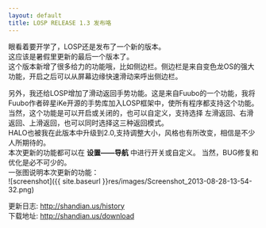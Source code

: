 ```yaml
---
layout: default
title: LOSP RELEASE 1.3 发布咯
---
```

眼看着要开学了，LOSP还是发布了一个新的版本。  
这应该是暑假里更新的最后一个版本了。  
这个版本新增了很多给力的功能哦，比如侧边栏。侧边栏是来自变色龙OS的强大功能，开启之后可以从屏幕边缘快速滑动来呼出侧边栏。  
<!--more-->
另外，我还给LOSP增加了滑动返回手势功能。这是来自Fuubo的一个功能，我将Fuubo作者碎星iKe开源的手势库加入LOSP框架中，使所有程序都支持这个功能。当然，这个功能是可以开启或关闭的，也可以自定义，支持选择 左滑返回、右滑返回、上滑返回，也可以同时选择这三种返回模式。  
HALO也被我在此版本中升级到2.0,支持调整大小，风格也有所改变，相信是不少人所期待的。  
本次更新的功能都可以在 __设置——导航__ 中进行开关或自定义。
当然，BUG修复和优化是必不可少的。  
一张图说明本次更新的功能：  
![screenshot]({{ site.baseurl }}res/images/Screenshot_2013-08-28-13-54-32.png)

更新日志: <http://shandian.us/history>  
下载地址: <http://shandian.us/download>
